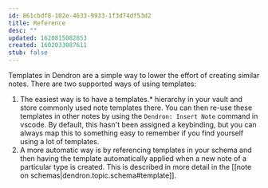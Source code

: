 ```yaml
---
id: 861cbdf8-102e-4633-9933-1f3d74df53d2
title: Reference
desc: ""
updated: 1620815082853
created: 1602033087611
stub: false
---
```


Templates in Dendron are a simple way to lower the effort of creating similar notes. There are two supported ways of using templates:

1. The easiest way is to have a templates.\* hierarchy in your vault and store commonly used note templates there. You can then re-use these templates in other notes by using the `Dendron: Insert Note` command in vscode. By default, this hasn't been assigned a keybinding, but you can always map this to something easy to remember if you find yourself using a lot of templates.
2. A more automatic way is by referencing templates in your schema and then having the template automatically applied when a new note of a particular type is created. This is described in more detail in the [[note on schemas|dendron.topic.schema#template]].
